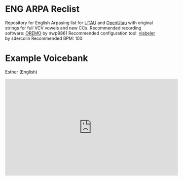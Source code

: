 # ENG ARPA Reclist
Repository for English Arpasing list for [UTAU](https://utau2008.xrea.jp/) and [OpenUtau](https://www.openutau.com/) with original strings for full VCV vowels and new CCs.
Recommended recording software: [OREMO](https://archive.org/details/oremo-setparam) by nwp8861
Recommended configuration tool: [vlabeler](https://github.com/sdercolin/vlabeler) by sdercolin
Recommended BPM: 100

# Example Voicebank
[Esther (English)](https://drive.google.com/file/d/13Gxln9QtGyxhuamhKm5uSptX-dfg0Pis/view)
<iframe width="560" height="315" src="https://www.youtube.com/embed/2GuTxeQ5xmc?si=bHr58nnr2GNCxBTp" title="YouTube video player" frameborder="0" allow="accelerometer; autoplay; clipboard-write; encrypted-media; gyroscope; picture-in-picture; web-share" referrerpolicy="strict-origin-when-cross-origin" allowfullscreen></iframe>
